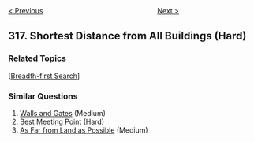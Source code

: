 <!--|This file generated by command(leetcode description); DO NOT EDIT.    |-->
<!--+----------------------------------------------------------------------+-->
<!--|@author    Openset <openset.wang@gmail.com>                           |-->
<!--|@link      https://github.com/openset                                 |-->
<!--|@home      https://github.com/openset/leetcode                        |-->
<!--+----------------------------------------------------------------------+-->

[< Previous](https://github.com/openset/leetcode/tree/master/problems/remove-duplicate-letters "Remove Duplicate Letters")
　　　　　　　　　　　　　　　　
[Next >](https://github.com/openset/leetcode/tree/master/problems/maximum-product-of-word-lengths "Maximum Product of Word Lengths")

## 317. Shortest Distance from All Buildings (Hard)



### Related Topics
  [[Breadth-first Search](https://github.com/openset/leetcode/tree/master/tag/breadth-first-search/README.md)]

### Similar Questions
  1. [Walls and Gates](https://github.com/openset/leetcode/tree/master/problems/walls-and-gates) (Medium)
  1. [Best Meeting Point](https://github.com/openset/leetcode/tree/master/problems/best-meeting-point) (Hard)
  1. [As Far from Land as Possible](https://github.com/openset/leetcode/tree/master/problems/as-far-from-land-as-possible) (Medium)
